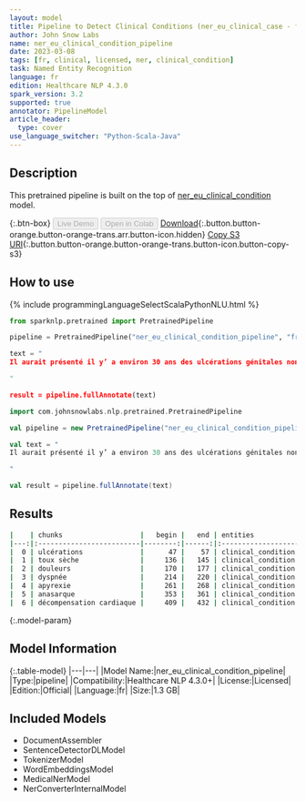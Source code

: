 ```yaml
---
layout: model
title: Pipeline to Detect Clinical Conditions (ner_eu_clinical_case - fr)
author: John Snow Labs
name: ner_eu_clinical_condition_pipeline
date: 2023-03-08
tags: [fr, clinical, licensed, ner, clinical_condition]
task: Named Entity Recognition
language: fr
edition: Healthcare NLP 4.3.0
spark_version: 3.2
supported: true
annotator: PipelineModel
article_header:
  type: cover
use_language_switcher: "Python-Scala-Java"
---
```


## Description

This pretrained pipeline is built on the top of [ner_eu_clinical_condition](https://nlp.johnsnowlabs.com/2023/02/06/ner_eu_clinical_condition_fr.html) model.

{:.btn-box}
<button class="button button-orange" disabled>Live Demo</button>
<button class="button button-orange" disabled>Open in Colab</button>
[Download](https://s3.amazonaws.com/auxdata.johnsnowlabs.com/clinical/models/ner_eu_clinical_condition_pipeline_fr_4.3.0_3.2_1678260057351.zip){:.button.button-orange.button-orange-trans.arr.button-icon.hidden}
[Copy S3 URI](s3://auxdata.johnsnowlabs.com/clinical/models/ner_eu_clinical_condition_pipeline_fr_4.3.0_3.2_1678260057351.zip){:.button.button-orange.button-orange-trans.button-icon.button-copy-s3}

## How to use



<div class="tabs-box" markdown="1">
{% include programmingLanguageSelectScalaPythonNLU.html %}

```python
from sparknlp.pretrained import PretrainedPipeline

pipeline = PretrainedPipeline("ner_eu_clinical_condition_pipeline", "fr", "clinical/models")

text = "
Il aurait présenté il y’ a environ 30 ans des ulcérations génitales non traitées spontanément guéries. L’interrogatoire retrouvait une toux sèche depuis trois mois, des douleurs rétro-sternales constrictives, une dyspnée stade III de la NYHA et un contexte d’ apyrexie. Sur ce tableau s’ est greffé des œdèmes des membres inférieurs puis un tableau d’ anasarque d’ où son hospitalisation en cardiologie pour décompensation cardiaque globale.

"

result = pipeline.fullAnnotate(text)
```
```scala
import com.johnsnowlabs.nlp.pretrained.PretrainedPipeline

val pipeline = new PretrainedPipeline("ner_eu_clinical_condition_pipeline", "fr", "clinical/models")

val text = "
Il aurait présenté il y’ a environ 30 ans des ulcérations génitales non traitées spontanément guéries. L’interrogatoire retrouvait une toux sèche depuis trois mois, des douleurs rétro-sternales constrictives, une dyspnée stade III de la NYHA et un contexte d’ apyrexie. Sur ce tableau s’ est greffé des œdèmes des membres inférieurs puis un tableau d’ anasarque d’ où son hospitalisation en cardiologie pour décompensation cardiaque globale.

"

val result = pipeline.fullAnnotate(text)
```
</div>

## Results

```bash
|    | chunks                   |   begin |   end | entities           |   confidence |
|---:|:-------------------------|--------:|------:|:-------------------|-------------:|
|  0 | ulcérations              |      47 |    57 | clinical_condition |       0.9995 |
|  1 | toux sèche               |     136 |   145 | clinical_condition |       0.917  |
|  2 | douleurs                 |     170 |   177 | clinical_condition |       0.9999 |
|  3 | dyspnée                  |     214 |   220 | clinical_condition |       0.9999 |
|  4 | apyrexie                 |     261 |   268 | clinical_condition |       0.9963 |
|  5 | anasarque                |     353 |   361 | clinical_condition |       0.9973 |
|  6 | décompensation cardiaque |     409 |   432 | clinical_condition |       0.8948 |
```

{:.model-param}
## Model Information

{:.table-model}
|---|---|
|Model Name:|ner_eu_clinical_condition_pipeline|
|Type:|pipeline|
|Compatibility:|Healthcare NLP 4.3.0+|
|License:|Licensed|
|Edition:|Official|
|Language:|fr|
|Size:|1.3 GB|

## Included Models

- DocumentAssembler
- SentenceDetectorDLModel
- TokenizerModel
- WordEmbeddingsModel
- MedicalNerModel
- NerConverterInternalModel